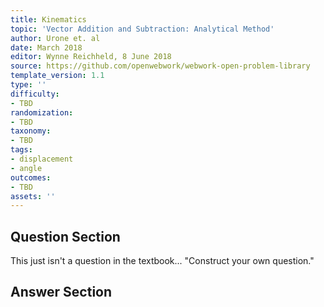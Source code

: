 ```yaml
---
title: Kinematics
topic: 'Vector Addition and Subtraction: Analytical Method'
author: Urone et. al
date: March 2018
editor: Wynne Reichheld, 8 June 2018
source: https://github.com/openwebwork/webwork-open-problem-library
template_version: 1.1
type: ''
difficulty:
- TBD
randomization:
- TBD
taxonomy:
- TBD
tags:
- displacement
- angle
outcomes:
- TBD
assets: ''
---
```


## Question Section 

This just isn't a question in the textbook...
"Construct your own question."



## Answer Section

